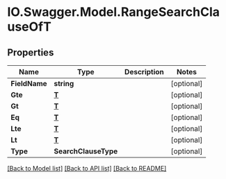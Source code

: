 # IO.Swagger.Model.RangeSearchClauseOfT
## Properties

Name | Type | Description | Notes
------------ | ------------- | ------------- | -------------
**FieldName** | **string** |  | [optional] 
**Gte** | [**T**](T.md) |  | [optional] 
**Gt** | [**T**](T.md) |  | [optional] 
**Eq** | [**T**](T.md) |  | [optional] 
**Lte** | [**T**](T.md) |  | [optional] 
**Lt** | [**T**](T.md) |  | [optional] 
**Type** | **SearchClauseType** |  | [optional] 

[[Back to Model list]](../README.md#documentation-for-models) [[Back to API list]](../README.md#documentation-for-api-endpoints) [[Back to README]](../README.md)

